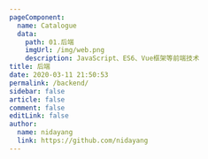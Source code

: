 ```yaml
---
pageComponent:
  name: Catalogue
  data:
    path: 01.后端
    imgUrl: /img/web.png
    description: JavaScript、ES6、Vue框架等前端技术
title: 后端
date: 2020-03-11 21:50:53
permalink: /backend/
sidebar: false
article: false
comment: false
editLink: false
author:
  name: nidayang
  link: https://github.com/nidayang
---
```

